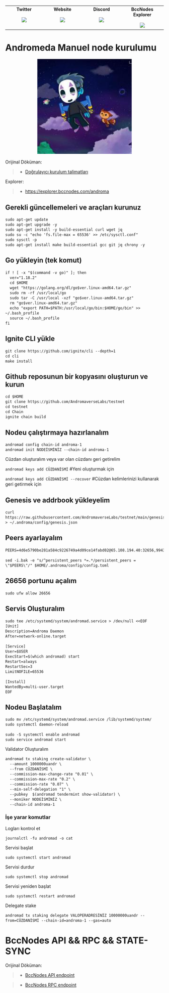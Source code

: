 <table width="900px" align="center">
    <tbody>
        <tr valign="top">
            <td width="300px" align="center">
            <span><strong>Twitter</strong></span><br><br />
            <a href="https://twitter.com/bccnodes" target="_blank" rel="noopener noreferrer">
            <img height="70px" src="https://github.com/berkcaNode/berkcaNode/blob/main/twitter.png">
            </td>
            <td width="300px" align="center">
            <span><strong>Website</strong></span><br><br />
            <a href="https://bccnodes.com/" target="_blank" rel="noopener noreferrer">
            <img height="70px" src="https://github.com/berkcaNode/berkcaNode/blob/main/web.png">
            </td>
            <td width="300px" align="center">
            <span><strong>Discord</strong></span><br><br />
            <a href="https://discord.gg/sXPSXw8dUa" target="_blank" rel="noopener noreferrer">
            <img height="70px" src="https://github.com/berkcaNode/berkcaNode/blob/main/discord.png">
            </td>
            <td width="300px" align="center">
            <span><strong>BccNodes Explorer</strong></span><br><br />
            <a href="https://explorer.bccnodes.com/" target="_blank" rel="noopener noreferrer">
            <img height="70px" src="https://github.com/berkcaNode/berkcaNode/blob/main/exp%20(1).png">
            </td>
        </tr>
    </tbody>
</table>

# Andromeda Manuel node kurulumu

<p align="center">
  <img height="300" height="auto" src="andro.jpeg">
</p>

Orijinal Döküman:
>- [Doğrulayıcı kurulum talimatları](https://github.com/AndromaverseLabs/testnet)

Explorer:
>- https://explorer.bccnodes.com/androma


## Gerekli güncellemeleri ve araçları kurunuz
```
sudo apt-get update
sudo apt-get upgrade -y
sudo apt-get install -y build-essential curl wget jq
sudo su -c "echo 'fs.file-max = 65536' >> /etc/sysctl.conf"
sudo sysctl -p
sudo apt-get install make build-essential gcc git jq chrony -y
```

## Go yükleyin (tek komut)
```
if ! [ -x "$(command -v go)" ]; then
  ver="1.18.2"
  cd $HOME
  wget "https://golang.org/dl/go$ver.linux-amd64.tar.gz"
  sudo rm -rf /usr/local/go
  sudo tar -C /usr/local -xzf "go$ver.linux-amd64.tar.gz"
  rm "go$ver.linux-amd64.tar.gz"
  echo "export PATH=$PATH:/usr/local/go/bin:$HOME/go/bin" >> ~/.bash_profile
  source ~/.bash_profile
fi
```

## Ignite CLI yükle
```
git clone https://github.com/ignite/cli --depth=1
cd cli 
make install
```

## Github reposunun bir kopyasını oluşturun ve kurun
```
cd $HOME
git clone https://github.com/AndromaverseLabs/testnet
cd testnet
cd Chain
ignite chain build

```

## Nodeu çalıştırmaya hazırlanalım
```
andromad config chain-id androma-1
andromad init NODEİSMİNİZ --chain-id androma-1
```
Cüzdan oluşturalım veya var olan cüzdanı geri getirelim

```andromad keys add CÜZDANİSMİ```             #Yeni oluşturmak için

``` andromad keys add CÜZDANİSMİ --recover ``` #Cüzdan kelimlerinizi kullanarak geri getirmek için



## Genesis ve addrbook yükleyelim
```
curl https://raw.githubusercontent.com/AndromaverseLabs/testnet/main/genesis.json > ~/.androma/config/genesis.json
```

## Peers ayarlayalım
```
PEERS=4d6e5790be281a584c9226749a4d09ce14fabd02@65.108.194.40:32656,9943fed25f830a8c0eaa63efa9e637c1875bfdc8@38.242.219.158:26656,93d68953fa8760fa8491de31385f24fd397169c3@54.37.131.8:26656,9693ecb10399e10e679d269b539895253f6641e4@44.192.114.118:26656,600410eead9d886603399808ed741ea03ee34c58@3.138.138.247:26656,1b8c61cd6953892408abb2f899e6d0904cfaf36c@195.201.165.123:21076,73a679ef0a381ec15b20dca64f91b1bd0781308a@65.109.53.53:05656,5ea3936c216086937677764fbf4a2326fdb7fc6f@185.182.184.200:36656,121ed0e634e58465024d1958638193313cf07cfc@143.244.172.72:26656,fc6f7914e4beb4b5278e7ba32ec2abde97cd8082@65.109.28.177:26656,a2bfc0fb6b3c2c25577008a97b1fbf1e5df8b7c6@149.102.157.96:56656,5d216c9ed005a1c6ef4d60463c28bf1776cde600@77.52.182.194:26656

sed -i.bak -e "s/^persistent_peers *=.*/persistent_peers = \"$PEERS\"/" $HOME/.androma/config/config.toml
```

## 26656 portunu açalım
```
sudo ufw allow 26656
```

## Servis Oluşturalım
```
sudo tee /etc/systemd/system/andromad.service > /dev/null <<EOF
[Unit]
Description=Androma Daemon
After=network-online.target

[Service]
User=$USER
ExecStart=$(which andromad) start
Restart=always
RestartSec=3
LimitNOFILE=65536

[Install]
WantedBy=multi-user.target
EOF
```

## Nodeu Başlatalım
```
sudo mv /etc/systemd/system/andromad.service /lib/systemd/system/
sudo systemctl daemon-reload

sudo -S systemctl enable andromad
sudo service andromad start
```

Validator Oluşturalım
```
andromad tx staking create-validator \
  --amount 1000000uandr \
  --from CÜZDANİSMİ \
  --commission-max-change-rate "0.01" \
  --commission-max-rate "0.2" \
  --commission-rate "0.07" \
  --min-self-delegation "1" \
  --pubkey  $(andromad tendermint show-validator) \
  --moniker NODEİSMİNİZ \
  --chain-id androma-1
```

### İşe yarar komutlar
Logları kontrol et
```
journalctl -fu andromad -o cat
```

Servisi başlat
```
sudo systemctl start andromad
```

Servisi durdur
```
sudo systemctl stop andromad 
```

Servisi yeniden başlat
```
sudo systemctl restart andromad 
```
Delegate stake
```
andromad tx staking delegate VALOPERADRESİNİZ 10000000uandr --from=CÜZDANİSMİ --chain-id=androma-1 --gas=auto
```

# BccNodes API && RPC && STATE-SYNC

Orijinal Döküman:
>- [BccNodes API endpoint](https://andro.api.bccnodes.com/)

>- [BccNodes RPC endpoint](https://andro.rpc.bccnodes.com/)
